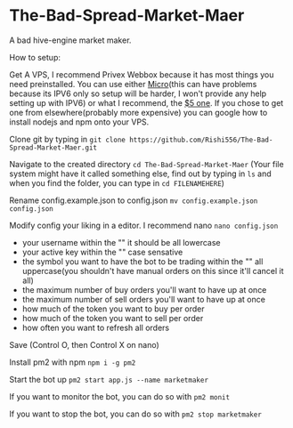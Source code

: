# The-Bad-Spread-Market-Maer
 A bad hive-engine market maker.

How to setup:

Get A VPS, I recommend Privex Webbox because it has most things you need preinstalled. You can use either [Micro](https://pay.privex.io/order/package/webbox-se-micro?r=rishi556)(this can have problems because its IPV6 only so setup will be harder, I won't provide any help setting up with IPV6) or what I recommend, the [$5 one](https://pay.privex.io/order/package/webbox-se-v1?r=rishi556). If you chose to get one from elsewhere(probably more expensive) you can google how to install nodejs and npm onto your VPS.

Clone git by typing in `git clone https://github.com/Rishi556/The-Bad-Spread-Market-Maer.git`

Navigate to the created directory `cd The-Bad-Spread-Market-Maer` (Your file system might have it called something else, find out by typing in `ls` and when you find the folder, you can type in `cd FILENAMEHERE`)

Rename config.example.json to config.json `mv config.example.json config.json`

Modify config your liking in a editor. I recommend nano `nano config.json`
- your username within the "" it should be all lowercase
- your active key within the "" case sensative
- the symbol you want to have the bot to be trading within the "" all uppercase(you shouldn't have manual orders on this since it'll cancel it all)
- the maximum number of buy orders you'll want to have up at once
- the maximum number of sell orders you'll want to have up at once
- how much of the token you want to buy per order
- how much of the token you want to sell per order
- how often you want to refresh all orders

Save (Control O, then Control X on nano)

Install pm2 with npm `npm i -g pm2`

Start the bot up `pm2 start app.js --name marketmaker`

If you want to monitor the bot, you can do so with `pm2 monit`

If you want to stop the bot, you can do so with `pm2 stop marketmaker`
